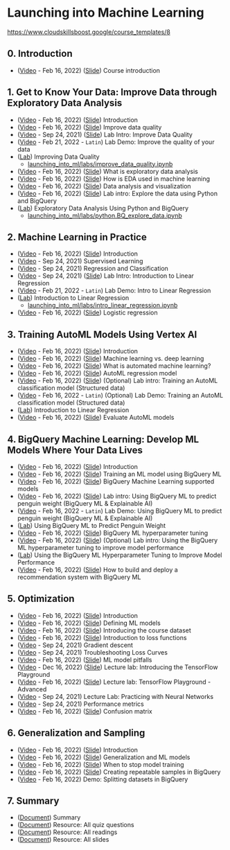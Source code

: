 # Launching into Machine Learning
https://www.cloudskillsboost.google/course_templates/8

## 0. Introduction
* ([Video](https://www.youtube.com/watch?v=VY9X9l7EY2Q) - Feb 16, 2022) ([Slide](https://docs.google.com/presentation/d/1LddjqLPAqqdxc2IaPYfCczW5Uvemo3bK)) Course introduction

## 1. Get to Know Your Data: Improve Data through Exploratory Data Analysis
* ([Video](https://www.youtube.com/watch?v=fatY66P1zyk) - Feb 16, 2022) ([Slide](https://docs.google.com/presentation/d/1LeziSSIlAGZdp4ZdbiAJfD8JHMbCVQOU)) Introduction
* ([Video](https://www.youtube.com/watch?v=8d7UKPd6S9c) - Feb 16, 2022) ([Slide](https://docs.google.com/presentation/d/1LoG8VC6XNpVVsBIFi0js9kNqVQsjaW1v)) Improve data quality
* ([Video](https://www.youtube.com/watch?v=esRWLSGZB-s) - Sep 24, 2021) ([Slide](https://docs.google.com/presentation/d/1Lt029cnrADUrNmnnY7GUg1OzCIorEoNj)) Lab Intro: Improve Data Quality
* ([Video](https://www.youtube.com/watch?v=8wccd_l2J8M) - Feb 21, 2022 - `Latin`) Lab Demo: Improve the quality of your data
* ([Lab](https://www.cloudskillsboost.google/course_sessions/2378465/labs/357090)) Improving Data Quality
    * [launching_into_ml/labs/improve_data_quality.ipynb](https://github.com/GoogleCloudPlatform/training-data-analyst/blob/master/courses/machine_learning/deepdive2/launching_into_ml/labs/improve_data_quality.ipynb)
* ([Video](https://www.youtube.com/watch?v=RxghRN8xiKI) - Feb 16, 2022) ([Slide](https://docs.google.com/presentation/d/1LtsQ-NmTVJjT7UGEgkCamFHwOu7WfImL)) What is exploratory data analysis
* ([Video](https://www.youtube.com/watch?v=MVX7TATzDGA) - Feb 16, 2022) ([Slide](https://docs.google.com/presentation/d/1M09TxNrHIlF2meZDd5JdqTJY27xu4Bc9)) How is EDA used in machine learning
* ([Video](https://www.youtube.com/watch?v=wh_9fqeVhAc) - Feb 16, 2022) ([Slide](https://docs.google.com/presentation/d/1M8d1IWXwLOYJKP_9mroy6UEJAIa1YDrl)) Data analysis and visualization
* ([Video](https://www.youtube.com/watch?v=ajfYLb5mV4U) - Feb 16, 2022) ([Slide](https://docs.google.com/presentation/d/1M9Jgyg5_ZrhHUdaedcOXqsQO82q1u3w2)) Lab intro: Explore the data using Python and BigQuery
* ([Lab](https://www.cloudskillsboost.google/course_sessions/2378465/labs/357095)) Exploratory Data Analysis Using Python and BigQuery
    * [launching_into_ml/labs/python.BQ_explore_data.ipynb](https://github.com/GoogleCloudPlatform/training-data-analyst/blob/master/courses/machine_learning/deepdive2/launching_into_ml/labs/python.BQ_explore_data.ipynb)

## 2. Machine Learning in Practice
* ([Video](https://www.youtube.com/watch?v=zk3DmO27mPE) - Feb 16, 2022) ([Slide](https://docs.google.com/presentation/d/1MITGceDOIN6tZ_VbBl7f5hJ4d4c-CudD)) Introduction
* ([Video](https://www.youtube.com/watch?v=jaOnIgnloto) - Sep 24, 2021) Supervised Learning
* ([Video](https://www.youtube.com/watch?v=GzKIE2lnLD0) - Sep 24, 2021) Regression and Classification
* ([Video](https://www.youtube.com/watch?v=gUwGal5UNaU) - Sep 24, 2021) ([Slide](https://docs.google.com/presentation/d/1MRTQG2-WzszRlpSOusXWcL07mqut2HcV)) Lab Intro: Introduction to Linear Regression
* ([Video](https://www.youtube.com/watch?v=8_VUT5kV9dw) - Feb 21, 2022 - `Latin`) Lab Demo: Intro to Linear Regression
* ([Lab](https://www.cloudskillsboost.google/course_sessions/2378465/labs/357103)) Introduction to Linear Regression
    * [launching_into_ml/labs/intro_linear_regression.ipynb](https://github.com/GoogleCloudPlatform/training-data-analyst/blob/master/courses/machine_learning/deepdive2/launching_into_ml/labs/intro_linear_regression.ipynb)
* ([Video](https://www.youtube.com/watch?v=8ptpVXbbSq4) - Feb 16, 2022) ([Slide](https://docs.google.com/presentation/d/1MSSM7hMWmJ9l5It4H8_OlHXx5JFv7KSC)) Logistic regression

## 3. Training AutoML Models Using Vertex AI
* ([Video](https://www.youtube.com/watch?v=8j6WyDGJi9w) - Feb 16, 2022) ([Slide](https://docs.google.com/presentation/d/1Mkjbk0F0jAXNpKbQgndWaa6QyDgT4WV-s)) Introduction
* ([Video](https://www.youtube.com/watch?v=82MquZTKvkM) - Feb 16, 2022) ([Slide](https://docs.google.com/presentation/d/1MmFvDuV-Z448Yt43mRhB17GjW4EpGka_s)) Machine learning vs. deep learning
* ([Video](https://www.youtube.com/watch?v=9-TrKCoWTDk) - Feb 16, 2022) ([Slide](https://docs.google.com/presentation/d/1MzLxyWfIZwtiwHUZicP_A7RPG6Wru_bds)) What is automated machine learning?
* ([Video](https://www.youtube.com/watch?v=LSe8hHw5MHA) - Feb 16, 2022) ([Slide](https://docs.google.com/presentation/d/1N-2r6Jo3xPQ0E1zWlURq_x-pH4L4oX0as)) AutoML regression model
* ([Video](https://www.youtube.com/watch?v=JfUtU_Ub2aI) - Feb 16, 2022) ([Slide](https://docs.google.com/presentation/d/1N1S8HL6lWvgIAU-48hYpxJtalOlb_Ke-s)) (Optional) Lab intro: Training an AutoML classification model (Structured data)
* ([Video](https://www.youtube.com/watch?v=dk6hY-gtw3A) - Feb 16, 2022 - `Latin`) (Optional) Lab Demo: Training an AutoML classification model (Structured data)
* ([Lab](https://www.cloudskillsboost.google/course_sessions/2378465/labs/357113)) Introduction to Linear Regression
* ([Video](https://www.youtube.com/watch?v=hE1YADFKJf4) - Feb 16, 2022) ([Slide](https://docs.google.com/presentation/d/1N9q3ZDMNE0z39cA1mV9z_dZCJvZZ60Lts)) Evaluate AutoML models

## 4. BigQuery Machine Learning: Develop ML Models Where Your Data Lives
* ([Video](https://www.youtube.com/watch?v=IINW5wfCYa8) - Feb 16, 2022) ([Slide](https://docs.google.com/presentation/d/1NFIXe3wziMPnzSNXqCwGanU1kftgiGPh)) Introduction
* ([Video](https://www.youtube.com/watch?v=mapkJAj-dlw) - Feb 16, 2022) ([Slide](https://docs.google.com/presentation/d/1NLo5XjNP-cX1MPhSzOJmhJpTDMETPu_K)) Training an ML model using BigQuery ML
* ([Video](https://www.youtube.com/watch?v=P2okxpxlfi8) - Feb 16, 2022) ([Slide](https://docs.google.com/presentation/d/1NX1J97Ogjen0ndDmT-yqUGmnNV9XXwXs)) BigQuery Machine Learning supported models
* ([Video](https://www.youtube.com/watch?v=IVDMBfG4HTM) - Feb 16, 2022) ([Slide](https://docs.google.com/presentation/d/1NaEa8W9gzn8JQGVGu-Va51Qd8orPPuop)) Lab intro: Using BigQuery ML to predict penguin weight (BigQuery ML & Explainable AI)
* ([Video](https://www.youtube.com/watch?v=7S-nWHJ4ziA) - Feb 16, 2022 - `Latin`) Lab Demo: Using BigQuery ML to predict penguin weight (BigQuery ML & Explainable AI)
* ([Lab](https://www.cloudskillsboost.google/course_sessions/2378465/labs/357122)) Using BigQuery ML to Predict Penguin Weight
* ([Video](https://www.youtube.com/watch?v=Kt2f0nlinv4) - Feb 16, 2022) ([Slide](https://docs.google.com/presentation/d/1Nd6P-OIpLRGmK2SCabM_nm882PFS2c-M)) BigQuery ML hyperparameter tuning
* ([Video](https://www.youtube.com/watch?v=mxqjOiN7Pco) - Feb 16, 2022) ([Slide](https://docs.google.com/presentation/d/1O0V5lIdX8E_hjJ9O_297wzty8vpEqkKG)) (Optional) Lab intro: Using the BigQuery ML hyperparameter tuning to improve model performance
* ([Lab](https://www.cloudskillsboost.google/course_sessions/2378465/labs/357122)) Using the BigQuery ML Hyperparameter Tuning to Improve Model Performance
* ([Video](https://www.youtube.com/watch?v=8p1VpjWd03E) - Feb 16, 2022) ([Slide](https://docs.google.com/presentation/d/1O5VYJW5jrML3BUan3z0ADqP_FhH6CZ_L)) How to build and deploy a recommendation system with BigQuery ML

## 5. Optimization
* ([Video](https://www.youtube.com/watch?v=jUEC0K29Il8) - Feb 16, 2022) ([Slide](https://docs.google.com/presentation/d/1OAt46ddcsYy2nsTi7FJiIy_m_mkcpSMF)) Introduction
* ([Video](https://www.youtube.com/watch?v=Ww7-iZ4XRCs) - Feb 16, 2022) ([Slide](https://docs.google.com/presentation/d/1OMm3MUQYN4QBq-T_5M7N0Cr7YCkuRq1N)) Defining ML models
* ([Video](https://www.youtube.com/watch?v=WK45SYLPn6w) - Feb 16, 2022) ([Slide](https://docs.google.com/presentation/d/1ORcdbDPKYrbZuqpcV6mfwaNRsV6HaHP9)) Introducing the course dataset
* ([Video](https://www.youtube.com/watch?v=k5NMhQiLwyA) - Feb 16, 2022) ([Slide](https://docs.google.com/presentation/d/1OTZPh7-GLVqLeS0BoZvt8II4fibNbisb)) Introduction to loss functions
* ([Video](https://www.youtube.com/watch?v=u-KPBSK0uRM) - Sep 24, 2021) Gradient descent
* ([Video](https://www.youtube.com/watch?v=rE-N_6OiYj0) - Sep 24, 2021) Troubleshooting Loss Curves
* ([Video](https://www.youtube.com/watch?v=TnCQS8lH61U) - Feb 16, 2022) ([Slide](https://docs.google.com/presentation/d/1O_r5xbGWCgLB6e0UgprmzlTbujf8Madg)) ML model pitfalls
* ([Video](https://www.youtube.com/watch?v=w5pfK2P6yT4) - Dec 16, 2022) ([Slide](https://docs.google.com/presentation/d/1Oh81wXfQ_mfArb1q-pyZtLY6V5_x7x9y)) Lecture lab: Introducing the TensorFlow Playground
* ([Video](https://www.youtube.com/watch?v=uXyp21DMdjI) - Feb 16, 2022) ([Slide](https://docs.google.com/presentation/d/1Oi4NBU9GpZjMtidEIOT9BO-vL9Vb9Owe)) Lecture lab: TensorFlow Playground - Advanced
* ([Video](https://www.youtube.com/watch?v=MpxVDHac0cg) - Sep 24, 2021) Lecture Lab: Practicing with Neural Networks
* ([Video](https://www.youtube.com/watch?v=T9wrymXcveY) - Sep 24, 2021) Performance metrics
* ([Video](https://www.youtube.com/watch?v=ND4QrtleFxY) - Feb 16, 2022) ([Slide](https://docs.google.com/presentation/d/1Opm7MfMNa2-4-FtQSfI_Z0bM5UvNWv9S)) Confusion matrix


## 6. Generalization and Sampling
* ([Video](https://www.youtube.com/watch?v=sfE95zAOQHY) - Feb 16, 2022) ([Slide](https://docs.google.com/presentation/d/1P248uOYjiU_sNlQP19eX4WJ1WPB5CugGs)) Introduction
* ([Video](https://www.youtube.com/watch?v=TsauU4qf25U) - Feb 16, 2022) ([Slide](https://docs.google.com/presentation/d/1P55fcS-aUWoTW8ifPcJDGExgbn3sH-Bws)) Generalization and ML models
* ([Video](https://www.youtube.com/watch?v=BaM_sGdUM50) - Feb 16, 2022) ([Slide](https://docs.google.com/presentation/d/1PFbo1Rb10shpNs0uWeWx5m5xYZZ0IM8is)) When to stop model training
* ([Video](https://www.youtube.com/watch?v=8NOO3ZmMmyA) - Feb 16, 2022) ([Slide](https://docs.google.com/presentation/d/1PUyoSOd7WeEVP9voW4l5XtMrspOja9CKs)) Creating repeatable samples in BigQuery
* ([Video](https://www.youtube.com/watch?v=-HhCIJvNmzY) - Feb 16, 2022) Demo: Splitting datasets in BigQuery

## 7. Summary
* ([Document](https://drive.google.com/open?id=1PeroqkWDx9CzguyOD56qJwk9ZfbNvBW2)) Summary
* ([Document](https://drive.google.com/open?id=1PfX-u8kSWz_LM0dEXyXxdZ5RCTsym02k)) Resource: All quiz questions
* ([Document](https://drive.google.com/open?id=1PkJjXwYBHeydygTidHSJrv9xl_xeaQyU)) Resource: All readings
* ([Document](https://drive.google.com/open?id=1PoH9SKPChJ7wfLLsmfq49814gSPh4HR3)) Resource: All slides